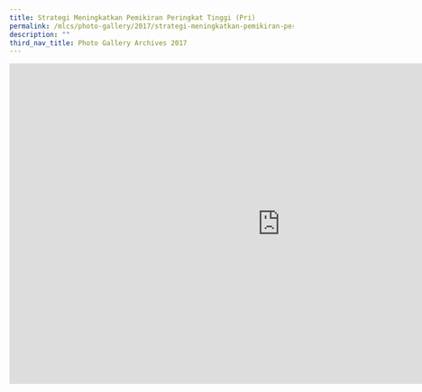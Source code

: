 ```yaml
---
title: Strategi Meningkatkan Pemikiran Peringkat Tinggi (Pri)
permalink: /mlcs/photo-gallery/2017/strategi-meningkatkan-pemikiran-peringkat-tinggi-pri/
description: ""
third_nav_title: Photo Gallery Archives 2017
---
```

<iframe allowfullscreen="true" height="569" width="960" frameborder="0" src="https://docs.google.com/presentation/d/e/2PACX-1vRxypvU0EHtj6C5Zxo9lzp9aLNYnKLDga0nmD3SoYjMNChBLz7RxizAXznlxg7HlxvlHAfRP2IOB5XZ/embed?start=false&amp;loop=false&amp;delayms=3000"></iframe>